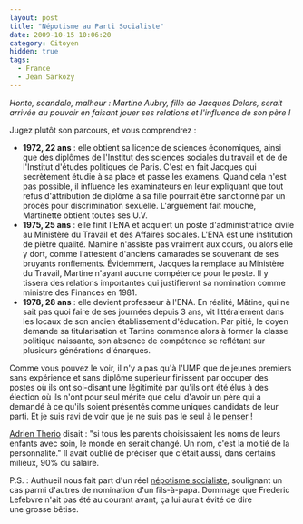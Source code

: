 ```yaml
---
layout: post
title: "Népotisme au Parti Socialiste"
date: 2009-10-15 10:06:20
category: Citoyen
hidden: true
tags:
  - France
  - Jean Sarkozy
---
```


_Honte, scandale, malheur : Martine Aubry, fille de Jacques Delors, serait arrivée au pouvoir en faisant jouer ses relations et l'influence de son père&nbsp;!_

<!-- more -->

Jugez plutôt son parcours, et vous comprendrez&nbsp;:

*   **1972, 22 ans** : elle obtient sa licence de sciences économiques, ainsi que des diplômes de l'Institut des sciences sociales du travail et de de l'Institut d'études politiques de Paris. C'est en fait Jacques qui secrètement étudie à sa place et passe les examens. Quand cela n'est pas possible, il influence les examinateurs en leur expliquant que tout refus d'attribution de diplôme à sa fille pourrait être sanctionné par un procès pour discrimination sexuelle. L'arguement fait mouche, Martinette obtient toutes ses U.V.
*   **1975, 25 ans**&nbsp;: elle finit l'ENA et acquiert un poste d'administratrice civile au Ministère du Travail et des Affaires sociales. L'ENA est une institution de piètre qualité. Mamine n'assiste pas vraiment aux cours, ou alors elle y dort, comme l'attestent d'anciens camarades se souvenant de ses bruyants ronflements. Évidemment, Jacques la remplace au Ministère du Travail, Martine n'ayant aucune compétence pour le poste. Il y tissera des relations importantes qui justifieront sa nomination comme ministre des Finances en 1981.
*   **1978, 28 ans**&nbsp;: elle devient professeur à l'ENA. En réalité, Mâtine, qui ne sait pas quoi faire de ses journées depuis 3 ans, vit littéralement dans les locaux de son ancien établissement d'éducation. Par pitié, le doyen demande sa titularisation et Tartine commence alors à former la classe politique naissante, son absence de compétence se reflétant sur plusieurs générations d'énarques.

Comme vous pouvez le voir, il n'y a pas qu'à l'UMP que de jeunes premiers sans expérience et sans diplôme supérieur finissent par occuper des postes où ils ont soi-disant une légitimité par qu'ils ont été élus à des élection où ils n'ont pour seul mérite que celui d'avoir un père qui a demandé à ce qu'ils soient présentés comme uniques candidats de leur parti. Et je suis ravi de voir que je ne suis pas le seul à le [penser](http://www.jegoun.net/2009/10/martine-aubry-vs-jean-sarkozy.html)&nbsp;!

[Adrien Therio](http://fr.wikipedia.org/wiki/Adrien_Th%C3%A9rio) disait&nbsp;: "si tous les parents choisissaient les noms de leurs enfants avec soin, le monde en serait changé. Un nom, c'est la moitié de la personnalité." Il avait oublié de préciser que c'était aussi, dans certains milieux, 90% du salaire.

P.S.&nbsp;: Authueil nous fait part d'un réel [népotisme socialiste](http://www.authueil.org/?2009/10/15/1465-nepotisme-socialiste), soulignant un cas parmi d'autres de nomination d'un fils-à-papa. Dommage que Frederic Lefebvre n'ait pas été au courant avant, ça lui aurait évité de dire une grosse bêtise.